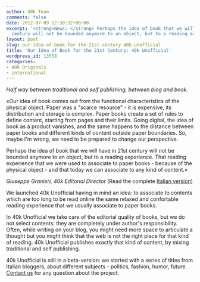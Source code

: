 ```yaml
---
author: 40k Team
comments: false
date: 2012-07-09 12:30:32+00:00
excerpt: '<strong>News: </strong> Perhaps the idea of book that we will have in 21st
  century will not be bounded anymore to an object, but to a reading experience.'
layout: post
slug: our-idea-of-book-for-the-21st-century-40k-unofficial
title: 'Our Idea of Book for the 21st Century: 40k Unofficial'
wordpress_id: 13558
categories:
- 40k Originals
- international
---
```


_Half way between traditional and self publishing, between blog and book._

«Our idea of book comes out from the functional characteristics of the physical object. Paper was a "scarce resource" - it is expensive, its distribution and storage is complex. Paper books create a set of rules to define content, starting from pages and their limits. Going digital, the idea of book as a product vanishes, and the same happens to the distance between paper books and different kinds of content outside paper boundaries. So, maybe I'm wrong, we need to be prepared to change our perspective.

Perhaps the idea of book that we will have in 21st century will not be bounded anymore to an object, but to a reading experience. That reading experience that we were used to associate to paper books - because of the physical object - and that today we can associate to any kind of content.»


_Giuseppe Granieri, 40k Editorial Director_ (Read the complete [Italian version](http://www.bookcafe.net/blog/blog.cfm?id=1574))

We launched 40k Unofficial having in mind an idea: to associate to contents which are too long to be read online the same relaxed and confortable reading experience that we usually associate to paper books.

In 40k Unofficial we take care of the editorial quality of books, but we do not select contents: they are completely under author's responsibility. Often, while writing on your blog, you might need more space to articulate a thought but you might think that the web is not the right place for that kind of reading. 40k Unofficial publishes exactly that kind of content, by mixing traditional and self publishing.

40k Unofficial is still in a beta-version: we started with a series of titles from Italian bloggers, about different subjects - politics, fashion, humor, future.
[Contact us](mailto:letizia@40kbooks.com) for any question about the project.
